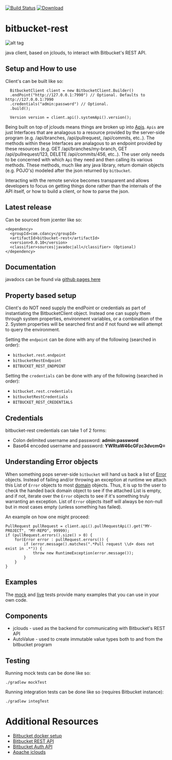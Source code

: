 
[![Build Status](https://travis-ci.org/cdancy/bitbucket-rest.svg?branch=master)](https://travis-ci.org/cdancy/bitbucket-rest)
[![Download](https://api.bintray.com/packages/cdancy/java-libraries/bitbucket-rest/images/download.svg) ](https://bintray.com/cdancy/java-libraries/bitbucket-rest/_latestVersion)
# bitbucket-rest
![alt tag](https://wac-cdn.atlassian.com/dam/jcr:e2a6f06f-b3d5-4002-aed3-73539c56a2eb/bitbucket_rgb_blue.png?cdnVersion=cm)

java client, based on jclouds, to interact with Bitbucket's REST API. 

## Setup and How to use

Client's can be built like so:

      BitbucketClient client = new BitbucketClient.Builder()
      .endPoint("http://127.0.0.1:7990") // Optional. Defaults to http://127.0.0.1:7990
      .credentials("admin:password") // Optional.
      .build();

      Version version = client.api().systemApi().version();
      
Being built on top of jclouds means things are broken up into [Apis](https://github.com/cdancy/bitbucket-rest/tree/master/src/main/java/com/cdancy/bitbucket/rest/features). 
`Apis` are just Interfaces that are analagous to a resource provided by the server-side program (e.g. /api/branches, /api/pullrequest, /api/commits, etc..). 
The methods within these Interfaces are analagous to an endpoint provided by these resources (e.g. GET /api/branches/my-branch, GET /api/pullrequest/123, DELETE /api/commits/456, etc..). 
The user only needs to be concerned with which `Api` they need and then calling its various methods. These methods, much like any java library, return domain objects 
(e.g. POJO's) modeled after the json returned by `bitbucket`. 

Interacting with the remote service becomes transparent and allows developers to focus on getting things done rather than the internals of the API itself, or how to build a client, or how to parse the json. 
      
## Latest release

Can be sourced from jcenter like so:

	<dependency>
	  <groupId>com.cdancy</groupId>
	  <artifactId>bitbucket-rest</artifactId>
	  <version>0.0.10</version>
	  <classifier>sources|javadoc|all</classifier> (Optional)
	</dependency>
	
## Documentation

javadocs can be found via [github pages here](http://cdancy.github.io/bitbucket-rest/docs/javadoc/)

## Property based setup

Client's do NOT need supply the endPoint or credentials as part of instantiating the BitbucketClient object. 
Instead one can supply them through system properties, environment variables, or a combination 
of the 2. System properties will be searched first and if not found we will attempt to 
query the environment.

Setting the `endpoint` can be done with any of the following (searched in order):

- `bitbucket.rest.endpoint`
- `bitbucketRestEndpoint`
- `BITBUCKET_REST_ENDPOINT`

Setting the `credentials` can be done with any of the following (searched in order):

- `bitbucket.rest.credentials`
- `bitbucketRestCredentials`
- `BITBUCKET_REST_CREDENTIALS`

## Credentials

bitbucket-rest credentials can take 1 of 2 forms:

- Colon delimited username and password: __admin:password__ 
- Base64 encoded username and password: __YWRtaW46cGFzc3dvcmQ=__ 

## Understanding Error objects

When something pops server-side `bitbucket` will hand us back a list of [Error](https://github.com/cdancy/bitbucket-rest/blob/master/src/main/java/com/cdancy/bitbucket/rest/error/Error.java) objects. Instead of failing and/or throwing an exception at runtime we attach this List of `Error` objects 
to most [domain](https://github.com/cdancy/bitbucket-rest/tree/master/src/main/java/com/cdancy/bitbucket/rest/domain) objects. Thus, it is up to the user to check the handed back domain object to see if the attached List is empty, and if not, iterate over the `Error` objects to see if it's something 
truly warranting an exception. List of `Error` objects itself will always be non-null but in most cases empty (unless something has failed).

An example on how one might proceed:

    PullRequest pullRequest = client.api().pullRequestApi().get("MY-PROJECT", "MY-REPO", 99999);
    if (pullRequest.errors().size() > 0) {
        for(Error error : pullRequest.errors()) {
            if (error.message().matches(".*Pull request \\d+ does not exist in .*")) {
                throw new RuntimeException(error.message());
            }
        }
    }


## Examples

The [mock](https://github.com/cdancy/bitbucket-rest/tree/master/src/test/java/com/cdancy/bitbucket/rest/features) and [live](https://github.com/cdancy/bitbucket-rest/tree/master/src/test/java/com/cdancy/bitbucket/rest/features) tests provide many examples
that you can use in your own code.

## Components

- jclouds \- used as the backend for communicating with Bitbucket's REST API
- AutoValue \- used to create immutable value types both to and from the bitbucket program
    
## Testing

Running mock tests can be done like so:

	./gradlew mockTest
	
Running integration tests can be done like so (requires Bitbucket instance):

	./gradlew integTest
	
# Additional Resources

* [Bitbucket docker setup](https://bitbucket.org/atlassian/docker-atlassian-bitbucket-server)
* [Bitbucket REST API](https://developer.atlassian.com/static/rest/bitbucket-server/latest/bitbucket-rest.html)
* [Bitbucket Auth API](https://developer.atlassian.com/bitbucket/server/docs/latest/how-tos/example-basic-authentication.html)
* [Apache jclouds](https://jclouds.apache.org/start/)

